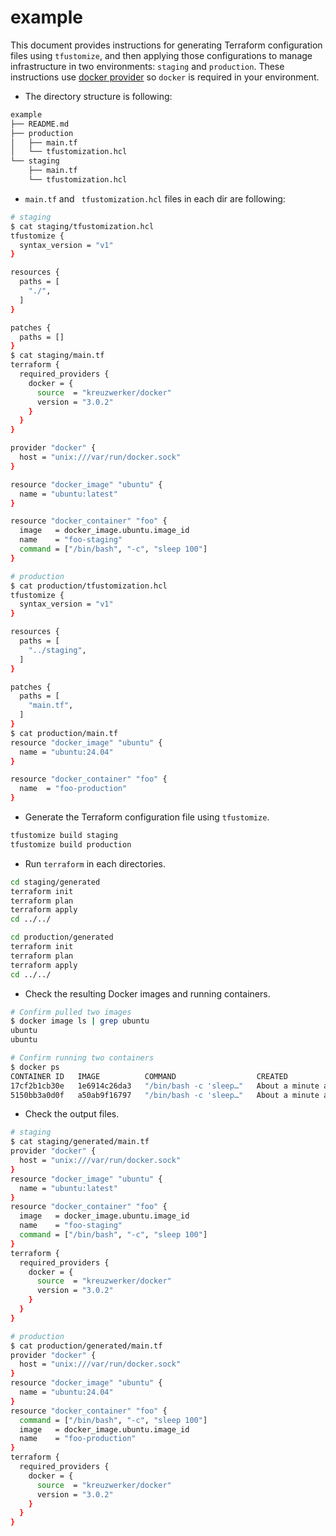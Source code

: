 # example

This document provides instructions for generating Terraform configuration files using `tfustomize`, and then applying those configurations to manage infrastructure in two environments: `staging` and `production`. These instructions use [docker provider](https://registry.terraform.io/providers/kreuzwerker/docker/latest) so `docker` is required in your environment.


- The directory structure is following:

```sh
example
├── README.md
├── production
│   ├── main.tf
│   └── tfustomization.hcl
└── staging
    ├── main.tf
    └── tfustomization.hcl
```

- `main.tf` and ` tfustomization.hcl` files in each dir are following:

```sh
# staging
$ cat staging/tfustomization.hcl
tfustomize {
  syntax_version = "v1"
}

resources {
  paths = [
    "./",
  ]
}

patches {
  paths = []
}
$ cat staging/main.tf
terraform {
  required_providers {
    docker = {
      source  = "kreuzwerker/docker"
      version = "3.0.2"
    }
  }
}

provider "docker" {
  host = "unix:///var/run/docker.sock"
}

resource "docker_image" "ubuntu" {
  name = "ubuntu:latest"
}

resource "docker_container" "foo" {
  image   = docker_image.ubuntu.image_id
  name    = "foo-staging"
  command = ["/bin/bash", "-c", "sleep 100"]
}

# production
$ cat production/tfustomization.hcl
tfustomize {
  syntax_version = "v1"
}

resources {
  paths = [
    "../staging",
  ]
}

patches {
  paths = [
    "main.tf",
  ]
}
$ cat production/main.tf
resource "docker_image" "ubuntu" {
  name = "ubuntu:24.04"
}

resource "docker_container" "foo" {
  name  = "foo-production"
}
```


- Generate the Terraform configuration file using `tfustomize`.

```sh
tfustomize build staging
tfustomize build production
```

- Run `terraform` in each directories.

```sh
cd staging/generated
terraform init
terraform plan
terraform apply
cd ../../
```

```sh
cd production/generated
terraform init
terraform plan
terraform apply
cd ../../
```

- Check the resulting Docker images and running containers.

```sh
# Confirm pulled two images
$ docker image ls | grep ubuntu
ubuntu                                                                                  latest                                     a50ab9f16797   4 days ago      69.2MB
ubuntu                                                                                  24.04                                      1e6914c26da3   5 days ago      99.6MB

# Confirm running two containers
$ docker ps
CONTAINER ID   IMAGE          COMMAND                  CREATED              STATUS              PORTS     NAMES
17cf2b1cb30e   1e6914c26da3   "/bin/bash -c 'sleep…"   About a minute ago   Up About a minute             foo-production
5150bb3a0d0f   a50ab9f16797   "/bin/bash -c 'sleep…"   About a minute ago   Up About a minute             foo-staging
```
- Check the output files.

```sh
# staging
$ cat staging/generated/main.tf
provider "docker" {
  host = "unix:///var/run/docker.sock"
}
resource "docker_image" "ubuntu" {
  name = "ubuntu:latest"
}
resource "docker_container" "foo" {
  image   = docker_image.ubuntu.image_id
  name    = "foo-staging"
  command = ["/bin/bash", "-c", "sleep 100"]
}
terraform {
  required_providers {
    docker = {
      source  = "kreuzwerker/docker"
      version = "3.0.2"
    }
  }
}

# production
$ cat production/generated/main.tf
provider "docker" {
  host = "unix:///var/run/docker.sock"
}
resource "docker_image" "ubuntu" {
  name = "ubuntu:24.04"
}
resource "docker_container" "foo" {
  command = ["/bin/bash", "-c", "sleep 100"]
  image   = docker_image.ubuntu.image_id
  name    = "foo-production"
}
terraform {
  required_providers {
    docker = {
      source  = "kreuzwerker/docker"
      version = "3.0.2"
    }
  }
}
```